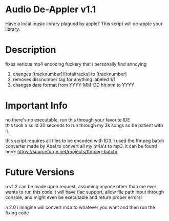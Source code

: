 # Audio De-Appler v1.1
Have a local music library plagued by apple? This script will de-apple your library.

# Description
fixes verious mp4 encoding fuckery that i personally find annoying
1. changes [tracknumber]/[totaltracks] to [tracknumber]
2. removes discnumber tag for anything labeled 1/1
3. changes date format from YYYY-MM-DD hh:mm to YYYY

# Important Info
no there's no executable, run this through your favorite IDE  
this took a solid 30 seconds to run through my 3k songs so be patient with it.

this script requires all files to be encoded with ID3. 
i used the ffmpeg batch converter made by Abel to convert all my m4a's to mp3. 
it can be found here: https://sourceforge.net/projects/ffmpeg-batch/

# Future Versions
a v1.2 can be made upon request, assuming anyone other than me ever wants to run this code
it will have flac support, allow file path input through console, and might even be executable and return proper errors!

a 2.0 i imagine will convert m4a to whatever you want and then run the fixing code
